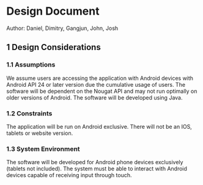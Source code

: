 # Design Document
Author: Daniel, Dimitry, Gangjun, John, Josh

## 1 Design Considerations

### 1.1 Assumptions
We assume users are accessing the application with Android devices with Android API 24 or later version due the cumulative usage of users. The software will be dependent on the Nougat API and may not run optimally on older versions of Android. The software will be developed using Java.

### 1.2 Constraints
The application will be run on Android exclusive. There will not be an IOS, tablets or website version.

### 1.3 System Environment
The software will be developed for Android phone devices exclusively (tablets not included). The system must be able to interact with Android devices capable of receiving input through touch.

